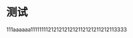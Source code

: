 # 测试

<demo src="./demos/index.vue"></demo>


<demo src="./demos/test.ts" raw></demo>

111aaaaaa1111111121212121212112121211212113333

